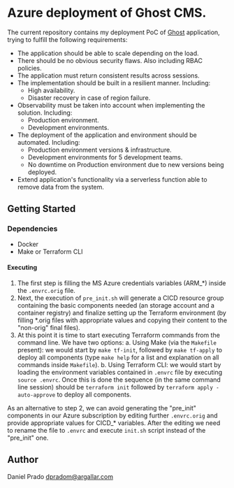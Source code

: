 # Azure deployment of Ghost CMS.

The current repository contains my deployment PoC of [Ghost](https://ghost.org) application, trying to fulfill the following requirements:

* The application should be able to scale depending on the load.
* There should be no obvious security flaws. Also including RBAC policies.
* The application must return consistent results across sessions.
* The implementation should be built in a resilient manner. Including:
  * High availability.
  * Disaster recovery in case of region failure.
* Observability must be taken into account when implementing the solution. Including:
  * Production environment.
  * Development environments.
* The deployment of the application and environment should be automated. Including:
  * Production environment versions & infrastructure.
  * Development environments for 5 development teams.
  * No downtime on Production environment due to new versions being deployed.
* Extend application's functionality via a serverless function able to remove data from the system.

## Getting Started

### Dependencies

- Docker
- Make or Terraform CLI

#### Executing

1. The first step is filling the MS Azure credentials variables (ARM_*) inside the `.envrc.orig` file.
2. Next, the execution of `pre_init.sh` will generate a CICD resource group containing the basic components needed (an storage account and a container registry) and finalize setting up the Terraform environment (by filling *.orig files with appropriate values and copying their content to the "non-orig" final files).
3. At this point it is time to start executing Terraform commands from the command line. We have two options:
  a. Using Make (via the `Makefile` present): we would start by `make tf-init`, followed by `make tf-apply` to deploy all components (type `make help` for a list and explanation on all commands inside `Makefile`).
  b. Using Terraform CLI: we would start by loading the environment variables contained in `.envrc` file by executing `source .envrc`. Once this is done the sequence (in the same command line session) should be `terraform init` followed by `terraform apply -auto-approve` to deploy all components.

As an alternative to step 2, we can avoid generating the "pre_init" components in our Azure subscription by editing further `.envrc.orig` and provide appropriate values for CICD_* variables. After the editing we need to rename the file to `.envrc` and execute `init.sh` script instead of the "pre_init" one.

## Author

Daniel Prado dpradom@argallar.com
